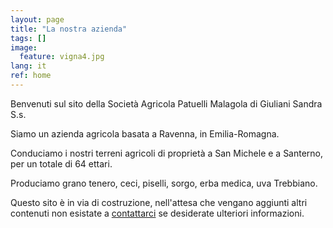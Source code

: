```yaml
---
layout: page
title: "La nostra azienda"
tags: []
image:
  feature: vigna4.jpg
lang: it
ref: home
---
```


Benvenuti sul sito della Società Agricola Patuelli Malagola di Giuliani Sandra S.s.     

Siamo un azienda agricola basata a Ravenna, in Emilia-Romagna. 

Conduciamo i nostri terreni agricoli di proprietà a San Michele e a Santerno, per un totale di 64 ettari.

Produciamo grano tenero, ceci, piselli, sorgo, erba medica, uva Trebbiano.


Questo sito è in via di costruzione, nell'attesa che vengano aggiunti altri contenuti non esistate a [contattarci](/contatti) se desiderate ulteriori informazioni.   
